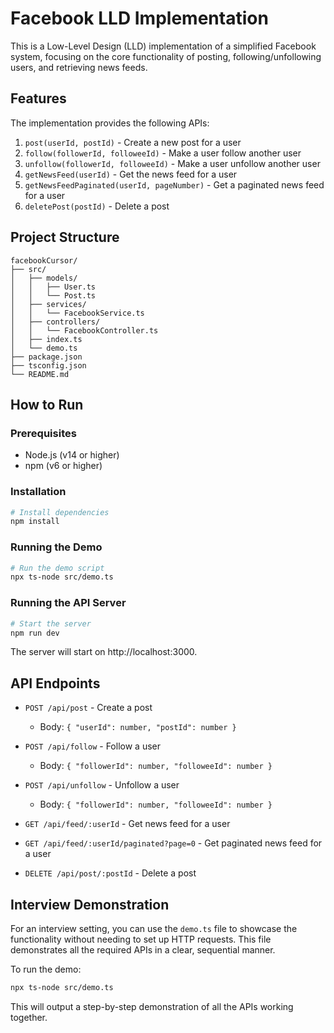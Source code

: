 # Facebook LLD Implementation

This is a Low-Level Design (LLD) implementation of a simplified Facebook system, focusing on the core functionality of posting, following/unfollowing users, and retrieving news feeds.

## Features

The implementation provides the following APIs:

1. `post(userId, postId)` - Create a new post for a user
2. `follow(followerId, followeeId)` - Make a user follow another user
3. `unfollow(followerId, followeeId)` - Make a user unfollow another user
4. `getNewsFeed(userId)` - Get the news feed for a user
5. `getNewsFeedPaginated(userId, pageNumber)` - Get a paginated news feed for a user
6. `deletePost(postId)` - Delete a post

## Project Structure

```
facebookCursor/
├── src/
│   ├── models/
│   │   ├── User.ts
│   │   └── Post.ts
│   ├── services/
│   │   └── FacebookService.ts
│   ├── controllers/
│   │   └── FacebookController.ts
│   ├── index.ts
│   └── demo.ts
├── package.json
├── tsconfig.json
└── README.md
```

## How to Run

### Prerequisites

- Node.js (v14 or higher)
- npm (v6 or higher)

### Installation

```bash
# Install dependencies
npm install
```

### Running the Demo

```bash
# Run the demo script
npx ts-node src/demo.ts
```

### Running the API Server

```bash
# Start the server
npm run dev
```

The server will start on http://localhost:3000.

## API Endpoints

- `POST /api/post` - Create a post
  - Body: `{ "userId": number, "postId": number }`

- `POST /api/follow` - Follow a user
  - Body: `{ "followerId": number, "followeeId": number }`

- `POST /api/unfollow` - Unfollow a user
  - Body: `{ "followerId": number, "followeeId": number }`

- `GET /api/feed/:userId` - Get news feed for a user

- `GET /api/feed/:userId/paginated?page=0` - Get paginated news feed for a user

- `DELETE /api/post/:postId` - Delete a post

## Interview Demonstration

For an interview setting, you can use the `demo.ts` file to showcase the functionality without needing to set up HTTP requests. This file demonstrates all the required APIs in a clear, sequential manner.

To run the demo:

```bash
npx ts-node src/demo.ts
```

This will output a step-by-step demonstration of all the APIs working together. 